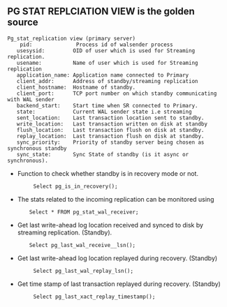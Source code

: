 ## PG STAT REPLCIATION VIEW is the golden source
```
Pg_stat_replication view (primary server)
    pid:              Process id of walsender process
   usesysid:         OID of user which is used for Streaming replication.
   usename:          Name of user which is used for Streaming replication
   application_name: Application name connected to Primary
   client_addr:      Address of standby/streaming replication
   client_hostname:  Hostname of standby.
   client_port:      TCP port number on which standby communicating with WAL sender
   backend_start:    Start time when SR connected to Primary.
   state:            Current WAL sender state i.e streaming
   sent_location:    Last transaction location sent to standby.
   write_location:   Last transaction written on disk at standby
   flush_location:   Last transaction flush on disk at standby.
   replay_location:  Last transaction flush on disk at standby.
   sync_priority:    Priority of standby server being chosen as synchronous standby
   sync_state:       Sync State of standby (is it async or synchronous).
```
- Function to check whether standby is in recovery mode or not.
  ```
       Select pg_is_in_recovery();
  ```
- The stats related to the incoming replication can be monitored using
```
       Select * FROM pg_stat_wal_receiver;
```
- Get last write-ahead log location received and synced to disk by streaming replication. (Standby).
```
       Select pg_last_wal_receive__lsn();
```
- Get last write-ahead log location replayed during recovery. (Standby)
  ```
       Select pg_last_wal_replay_lsn();
  ```
- Get time stamp of last transaction replayed during recovery. (Standby)
  ```
       Select pg_last_xact_replay_timestamp();
  ```

